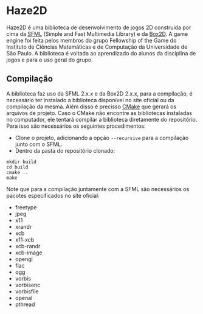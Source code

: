 # Haze2D
Haze2D é uma biblioteca de desenvolvimento de jogos 2D construída por cima da [SFML](https://www.sfml-dev.org/) (Simple and Fast Multimedia Library) e da [Box2D](http://box2d.org/). A game engine foi feita pelos membros do grupo Fellowship of the Game do Instituto de Ciências Matemáticas e de Computação da Universidade de São Paulo. A biblioteca é voltada ao aprendizado do alunos da disciplina de jogos e para o uso geral do grupo.

## Compilação
A biblioteca faz uso da SFML 2.x.x e da Box2D 2.x.x, para a compilação, é necessário ter instalado a biblioteca disponível no site oficial ou da compilação da mesma. Além disso é precisso [CMake](http://cmake.org/) que gerará os arquivos de projeto. Caso o CMake não encontre as bibliotecas instaladas no computador, ele tentará compilar a biblioteca diretamente do repositório. Para isso são necessários os seguintes procedimentos:
* Clone o projeto, adicionando a opção `--recursive` para a compilação junto com o SFML.
* Dentro da pasta do repositório clonado:
```
mkdir build
cd build
cmake ..
make
```

Note que para a compilação juntamente com a SFML são necessários os pacotes especificados no site oficial:
* freetype
* jpeg
* x11
* xrandr
* xcb
* x11-xcb
* xcb-randr
* xcb-image
* opengl
* flac
* ogg
* vorbis
* vorbisenc
* vorbisfile
* openal
* pthread
